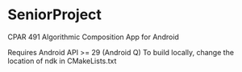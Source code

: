 # SeniorProject
CPAR 491 Algorithmic Composition App for Android

Requires Android API >= 29 (Android Q)
To build locally, change the location of ndk in CMakeLists.txt
